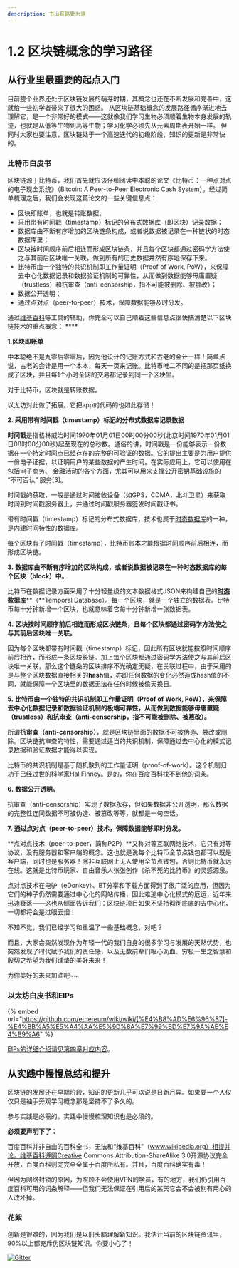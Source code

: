 ```yaml
---
description: 书山有路勤为径
---
```


# 1.2 区块链概念的学习路径

## 从行业里最重要的起点入门

目前整个业界还处于区块链发展的萌芽时期，其概念也还在不断发展和完善中，这就给一些初学者带来了很大的困惑。 从区块链基础概念的发展路径循序渐进地去理解它，是一个非常好的模式——这就像我们学习生物必须顺着生物本身发展的轨迹，也就是从低等生物到高等生物；学习化学必须先从元素周期表开始一样。 但同时大家也要注意，区块链处于一个高速迭代的初级阶段，知识的更新是非常快的。

### 比特币白皮书

区块链源于比特币，我们首先就应该仔细阅读中本聪的论文《比特币：一种点对点的电子现金系统》（Bitcoin: A Peer-to-Peer Electronic Cash System）。经过简单梳理之后，我们会发现这篇论文的一些关键信息点：

* 区块即账单，也就是转账数据。
* 采用带有时间戳（timestamp）标记的分布式数据库（即区块）记录数据；
* 数据库由不断有序增加的区块链条构成，或者说数据被记录在一种链状的时态数据库里；
* 区块按时间顺序前后相连而形成区块链条，并且每个区块都通过密码学方法使之与其前后区块唯一关联，做到所有的历史数据井然有序地保存下来。
* 比特币由一个独特的共识机制即工作量证明（Proof of Work, PoW），来保障去中心化数据记录和数据验证机制的可靠性，从而做到数据能够毋庸置疑（trustless）和抗审查（anti-censorship，指不可能被删除、被篡改）；
* 数据公开透明；
* 通过点对点（peer-to-peer）技术，保障数据能够及时分发。

通过[维基百科](https://zh.wikipedia.org/wiki/Wikipedia:%E9%A6%96%E9%A1%B5)等工具的辅助，你完全可以自己顺着这些信息点很快搞清楚以下区块链技术的重点概念： \*\*\*\*

**1.区块即账单**

中本聪绝不是九零后零零后，因为他设计的记账方式和古老的会计一样！简单点说，古老的会计是用一个本本，每天一页来记账。比特币唯二不同的是把那页纸换成了区块，并且每1个小时全网的交易都记录到同一个区块里。

对于比特币，区块就是转账数据。

以太坊对此做了拓展。它把app的代码的也如此存储！

**2**. **采用带有时间戳（timestamp）标记的分布式数据库记录数据**

**时间戳**是指格林威治时间1970年01月01日00时00分00秒(北京时间1970年01月01日08时00分00秒)起至现在的总秒数。通俗的讲，时间戳是一份能够表示一份数据在一个特定时间点已经存在的完整的可验证的数据。它的提出主要是为用户提供一份电子证据，以证明用户的某些数据的产生时间。在实际应用上，它可以使用在包括电子商务、 金融活动的各个方面，尤其可以用来支撑公开密钥基础设施的 “不可否认” 服务\[3]。

时间戳的获取，一般是通过时间接收设备（如GPS，CDMA，北斗卫星）来获取时间到时间戳服务器上，并通过时间戳服务器签发时间戳证书。

带有时间戳（timestamp）标记的分布式数据库，技术也属于[时态数据库](https://baike.baidu.com/item/%E6%97%B6%E6%80%81%E6%95%B0%E6%8D%AE%E5%BA%93)的一种，是内建时间特性的数据库。

每个区块有了时间戳（timestamp），比特币账本才能根据时间顺序前后相连，而形成区块链。

**3.** **数据库由不断有序增加的区块构成，或者说数据被记录在一种时态数据库的每个区块（block）中。**

比特币在数据记录方面采用了十分轻量级的文本数据格式JSON来构建自己的[**时态数据库**](https://baike.baidu.com/item/%E6%97%B6%E6%80%81%E6%95%B0%E6%8D%AE%E5%BA%93)\*\*（\*\*Temporal Database）。每一个区块，就是一个独立的数据表。比特币每十分钟新增一个区块，也就意味着它每十分钟新增一张数据表。

**4.** **区块按时间顺序前后相连而形成区块链条，且每个区块都通过密码学方法使之与其前后区块唯一关联。**

因为每个区块都带有时间戳（timestamp）标记，因此所有区块就能按照时间顺序前后相连，而形成一条区块长链。加上每个区块都通过密码学方法使之与其前后区块唯一关联，那么这个链条的区块排序不光确定无疑，在关联过程中，由于采用的是与整个区块数据直接相关的**hash**值，亦即任何数据的变化必然造成hash值的不同，就能保障一个区块里的数据无法在任何时候被偷天换日。

**5.** **比特币由一个独特的共识机制即工作量证明（Proof of Work, PoW），来保障去中心化数据记录和数据验证机制的极端可靠性，从而做到数据能够毋庸置疑（trustless）和抗审查（anti-censorship，指不可能被删除、被篡改）。**

所谓**抗审查（anti-censorship）**，就是区块链里面的数据不可被伪造、篡改或删除。区块链抗审查的特性，需要通过适当的共识机制，保障通过去中心化的模式记录数据和验证数据才能得以实现。

比特币的共识机制是基于随机散列的工作量证明（proof-of-work）。这个机制归功于已经过世的科学家Hal Finney。是的，你在百度百科找不到他的词条。

**6.** **数据公开透明。**

抗审查（anti-censorship）实现了数据永存，但如果数据非公开透明，那么数据的完整性连同数据不可被伪造、被篡改等等，就都是一句空话。

**7.** **通过点对点（peer-to-peer）技术，保障数据能够即时分发。**

\*\*点对点技术（peer-to-peer，简称P2P）\*\*又称对等互联网络技术，它只有对等协议，没有服务器和客户端的概念。这也就是说每个比特币全节点钱包都可以既是客户端，同时也是服务器！除非互联网上无人使用全节点钱包，否则比特币就永远在线。这就是比特币玩家、自由音乐人张张创作《杀不死的比特币》的灵感源泉。

点对点技术在电驴（eDonkey）、BT分享和下载方面得到了很广泛的应用，但因为它们的种子仍然需要通过中心化的网站传播，因此难逃中心化模式的厄运，近年来迅速衰落——这也从侧面告诉我们：区块链项目如果不坚持彻彻底底的去中心化，一切都将会是过眼云烟！

不知不觉，我们已经学习和重温了一些基础概念，对吧？

而且，大家会突然发现作为年轻一代的我们自身的很多学习与发展的天然优势，也突然发现了时代赋予我们的责任感，以及无数前辈们呕心沥血、穷极一生之智慧和殷切之希望为我们铺垫的美好未来！

为你美好的未来加油吧\~\~

### 以太坊白皮书和EIPs

{% embed url="https://github.com/ethereum/wiki/wiki/[%E4%B8%AD%E6%96%87]-%E4%BB%A5%E5%A4%AA%E5%9D%8A%E7%99%BD%E7%9A%AE%E4%B9%A6" %}

[EIPs的详细介绍请见第四章对应内容](区块链概念的学习路径.md#yi-tai-fang-bai-pi-shu-he-eips)。



## 从实践中慢慢总结和提升

区块链的发展还在早期阶段，知识的更新几乎可以说是日新月异。如果要一个人仅仅只是袖手旁观学习概念那是坚持不了多久的。

参与实践是必需的。实践中慢慢梳理知识也是必须的。



**必须要声明下了：**

百度百科并非自由的百科全书，无法和“维基百科”（www.wikipedia.org）相提并论。维基百科遵照Creative Commons Attribution-ShareAlike 3.0开源协议完全开放，百度百科则完完全全属于百度所私有。并且，百度百科确实有毒！

但因为网络封锁的原因，为照顾不会使用VPN的学员，有的地方，我们仍引用百度百科可用的词条解释——但我们无法保证在引用后的某天它会不会被别有用心的人改坏掉。

### **花絮**

创新是很难的，因为我们是以旧头脑理解新知识。我估计当前的区块链资讯里，90%以上都充斥伪区块链知识。你要小心了！

[![Gitter](https://badges.gitter.im/naturaldao/%E5%8C%BA%E5%9D%97%E9%93%BE%E6%A6%82%E8%AE%BA.svg)](https://gitter.im/naturaldao/%E5%8C%BA%E5%9D%97%E9%93%BE%E6%A6%82%E8%AE%BA)
